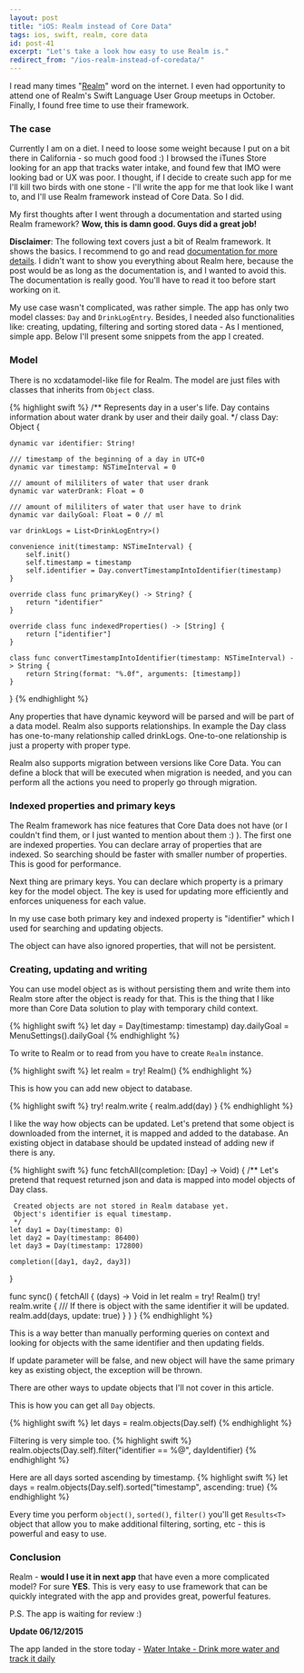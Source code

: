 ```yaml
---
layout: post
title: "iOS: Realm instead of Core Data"
tags: ios, swift, realm, core data
id: post-41
excerpt: "Let's take a look how easy to use Realm is."
redirect_from: "/ios-realm-instead-of-coredata/"
---
```

I read many times "[Realm][realm]" word on the internet. I even had opportunity
to attend one of Realm's Swift Language User Group meetups in October. Finally,
I found free time to use their framework.

### The case
Currently I am on a diet. I need to loose some weight because I put on a bit
there in California - so much good food :) I browsed the iTunes Store looking
for an app that tracks water intake, and found few that IMO were looking bad or
UX was poor. I thought, if I decide to create such app for me I'll kill two
birds with one stone - I'll write the app for me that look like I want to, and
I'll use Realm framework instead of Core Data. So I did.

My first thoughts after I went through a documentation and started using Realm framework?
**Wow, this is damn good. Guys did a great job!**

<strong>Disclaimer</strong>: The following text covers just a bit of Realm framework.
It shows the basics. I recommend to go and read [documentation for more details][realm-docs].
I didn't want to show you everything about Realm here, because the post would
be as long as the documentation is, and I wanted to avoid this.
The documentation is really good. You'll have to read it too before start working on it.

My use case wasn't complicated, was rather simple. The app has only two model
classes: `Day` and `DrinkLogEntry`. Besides, I needed also functionalities like:
creating, updating, filtering and sorting stored data - As I mentioned, simple app.
Below I'll present some snippets from the app I created.

### Model
There is no xcdatamodel-like file for Realm. The model are just files with
classes that inherits from `Object` class.

 {% highlight swift %}
/**
 Represents day in a user's life. Day contains information about water
 drank by user and their daily goal.
*/
class Day: Object {

    dynamic var identifier: String!

    /// timestamp of the beginning of a day in UTC+0
    dynamic var timestamp: NSTimeInterval = 0

    /// amount of mililiters of water that user drank
    dynamic var waterDrank: Float = 0

    /// amount of mililiters of water that user have to drink
    dynamic var dailyGoal: Float = 0 // ml

    var drinkLogs = List<DrinkLogEntry>()

    convenience init(timestamp: NSTimeInterval) {
        self.init()
        self.timestamp = timestamp
        self.identifier = Day.convertTimestampIntoIdentifier(timestamp)
    }

    override class func primaryKey() -> String? {
        return "identifier"
    }

    override class func indexedProperties() -> [String] {
        return ["identifier"]
    }

    class func convertTimestampIntoIdentifier(timestamp: NSTimeInterval) -> String {
        return String(format: "%.0f", arguments: [timestamp])
    }
}
{% endhighlight %}

Any properties that have dynamic keyword will be parsed and will be part of a
data model. Realm also supports relationships. In example the Day class has
one-to-many relationship called drinkLogs. One-to-one relationship is just a
property with proper type.

Realm also supports migration between versions like Core Data. You can define
a block that will be executed when migration is needed, and you can perform all
the actions you need to properly go through migration.

### Indexed properties and primary keys
The Realm framework has nice features that Core Data does not have
(or I couldn't find them, or I just wanted to mention about them :) ). The first
one are indexed properties. You can declare array of properties that are indexed.
So searching should be faster with smaller number of properties. This is good
for performance.

Next thing are primary keys. You can declare which property is a primary key
for the model object. The key is used for updating more efficiently and
enforces uniqueness for each value.

In my use case both primary key and indexed property is "identifier" which
I used for searching and updating objects.

The object can have also ignored properties, that will not be persistent.

### Creating, updating and writing
You can use model object as is without persisting them and write them into Realm
store after the object is ready for that. This is the thing that I like more
than Core Data solution to play with temporary child context.

{% highlight swift %}
let day = Day(timestamp: timestamp)
day.dailyGoal = MenuSettings().dailyGoal
{% endhighlight %}

To write to Realm or to read from you have to create `Realm` instance.

{% highlight swift %}
let realm = try! Realm()
{% endhighlight %}

This is how you can add new object to database.

{% highlight swift %}
try! realm.write {
    realm.add(day)
}
{% endhighlight %}

I like the way how objects can be updated. Let's pretend that some object is
downloaded from the internet, it is mapped and added to the database.
An existing object in database should be updated instead of adding new if there is any.

{% highlight swift %}
func fetchAll(completion: [Day] -> Void) {
    /**
     Let's pretend that request returned json and data is mapped into
     model objects of Day class.

     Created objects are not stored in Realm database yet.
     Object's identifier is equal timestamp.
     */
    let day1 = Day(timestamp: 0)
    let day2 = Day(timestamp: 86400)
    let day3 = Day(timestamp: 172800)

    completion([day1, day2, day3])
}

func sync() {
    fetchAll { (days) -> Void in
        let realm = try! Realm()
        try! realm.write {
            /// If there is object with the same identifier it will be updated.
            realm.add(days, update: true)
        }
    }
}
{% endhighlight %}

This is a way better than manually performing queries on context and looking
for objects with the same identifier and then updating fields.

If update parameter will be false, and new object will have the same primary
key as existing object, the exception will be thrown.

There are other ways to update objects that I'll not cover in this article.

This is how you can get all `Day` objects.

{% highlight swift %}
let days = realm.objects(Day.self)
{% endhighlight %}

Filtering is very simple too.
{% highlight swift %}
realm.objects(Day.self).filter("identifier == %@", dayIdentifier)
{% endhighlight %}

Here are all days sorted ascending by timestamp.
{% highlight swift %}
let days = realm.objects(Day.self).sorted("timestamp", ascending: true)
{% endhighlight %}

Every time you perform `object()`, `sorted()`, `filter()` you'll get `Results<T>`
object that allow you to make additional filtering, sorting, etc - this is powerful
and easy to use.

### Conclusion
Realm - <strong>would I use it in next app</strong> that have even a more
complicated model? For sure <strong>YES</strong>. This is very easy to use
framework that can be quickly integrated with the app and provides great, powerful features.

P.S. The app is waiting for review :)

**Update 06/12/2015**

The app landed in the store today - [Water Intake - Drink more water and track it daily][store]

[realm]: http://realm.io
[realm-docs]: https://realm.io/docs/swift/latest/
[store]: https://itunes.apple.com/pl/app/water-intake-drink-more-water/id1062053347?mt=8
